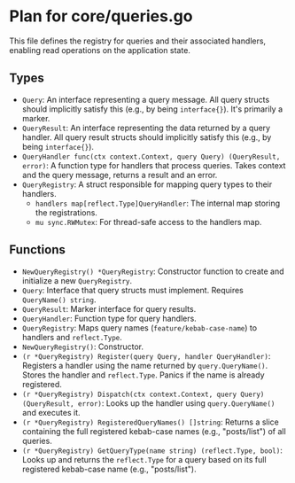 # Plan for core/queries.go

This file defines the registry for queries and their associated handlers, enabling read operations on the application state.

## Types

- `Query`: An interface representing a query message. All query structs should implicitly satisfy this (e.g., by being `interface{}`). It's primarily a marker.
- `QueryResult`: An interface representing the data returned by a query handler. All query result structs should implicitly satisfy this (e.g., by being `interface{}`).
- `QueryHandler func(ctx context.Context, query Query) (QueryResult, error)`: A function type for handlers that process queries. Takes context and the query message, returns a result and an error.
- `QueryRegistry`: A struct responsible for mapping query types to their handlers.
    - `handlers map[reflect.Type]QueryHandler`: The internal map storing the registrations.
    - `mu sync.RWMutex`: For thread-safe access to the handlers map.

## Functions

- `NewQueryRegistry() *QueryRegistry`: Constructor function to create and initialize a new `QueryRegistry`.
- `Query`: Interface that query structs must implement. Requires `QueryName() string`.
- `QueryResult`: Marker interface for query results.
- `QueryHandler`: Function type for query handlers.
- `QueryRegistry`: Maps query names (`feature/kebab-case-name`) to handlers and `reflect.Type`.
- `NewQueryRegistry()`: Constructor.
- `(r *QueryRegistry) Register(query Query, handler QueryHandler)`: Registers a handler using the name returned by `query.QueryName()`. Stores the handler and `reflect.Type`. Panics if the name is already registered.
- `(r *QueryRegistry) Dispatch(ctx context.Context, query Query) (QueryResult, error)`: Looks up the handler using `query.QueryName()` and executes it.
- `(r *QueryRegistry) RegisteredQueryNames() []string`: Returns a slice containing the full registered kebab-case names (e.g., "posts/list") of all queries.
- `(r *QueryRegistry) GetQueryType(name string) (reflect.Type, bool)`: Looks up and returns the `reflect.Type` for a query based on its full registered kebab-case name (e.g., "posts/list").
